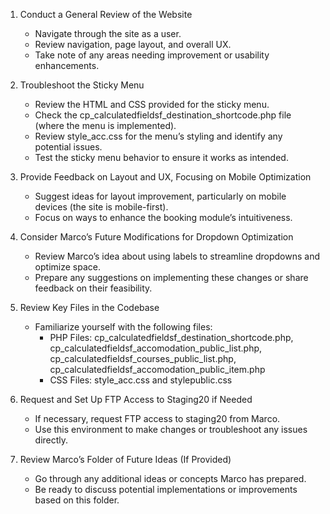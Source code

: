 1. Conduct a General Review of the Website
   - Navigate through the site as a user.
   - Review navigation, page layout, and overall UX.
   - Take note of any areas needing improvement or usability enhancements.

2. Troubleshoot the Sticky Menu
   - Review the HTML and CSS provided for the sticky menu.
   - Check the cp_calculatedfieldsf_destination_shortcode.php file (where the menu is implemented).
   - Review style_acc.css for the menu’s styling and identify any potential issues.
   - Test the sticky menu behavior to ensure it works as intended.

3. Provide Feedback on Layout and UX, Focusing on Mobile Optimization
   - Suggest ideas for layout improvement, particularly on mobile devices (the site is mobile-first).
   - Focus on ways to enhance the booking module’s intuitiveness.

4. Consider Marco’s Future Modifications for Dropdown Optimization
   - Review Marco’s idea about using labels to streamline dropdowns and optimize space.
   - Prepare any suggestions on implementing these changes or share feedback on their feasibility.

5. Review Key Files in the Codebase
   - Familiarize yourself with the following files:
     - PHP Files: cp_calculatedfieldsf_destination_shortcode.php, cp_calculatedfieldsf_accomodation_public_list.php, cp_calculatedfieldsf_courses_public_list.php, cp_calculatedfieldsf_accomodation_public_item.php
     - CSS Files: style_acc.css and stylepublic.css

6. Request and Set Up FTP Access to Staging20 if Needed
   - If necessary, request FTP access to staging20 from Marco.
   - Use this environment to make changes or troubleshoot any issues directly.

7. Review Marco’s Folder of Future Ideas (If Provided)
   - Go through any additional ideas or concepts Marco has prepared.
   - Be ready to discuss potential implementations or improvements based on this folder.